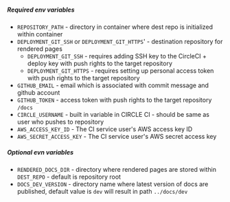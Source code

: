 ##### Required env variables

* `REPOSITORY_PATH` - directory in container where dest repo is initialized within container
* `DEPLOYMENT_GIT_SSH` or `DEPLOYMENT_GIT_HTTPS`' - destination repository for rendered pages
   * `DEPLOYMENT_GIT_SSH` - requires adding SSH key to the CircleCI + deploy key with push rights to the target repository 
   * `DEPLOYMENT_GIT_HTTPS` - requires setting up personal access token with push rights to the target repository
* `GITHUB_EMAIL` - email which is associated with commit message and github account
* `GITHUB_TOKEN` - access token with push rights to the target repository `/docs`
* `CIRCLE_USERNAME` - built in variable in CIRCLE CI - should be same as user who pushes to repository
* `AWS_ACCESS_KEY_ID` - The CI service user's AWS access key ID
* `AWS_SECRET_ACCESS_KEY` - The CI service user's AWS secret access key

##### Optional evn variables

* `RENDERED_DOCS_DIR` - directory where rendered pages are stored within `DEST_REPO` - default is repository root
* `DOCS_DEV_VERSION` - directory name where latest version of docs are published,
   default value is `dev` will result in path `../docs/dev`